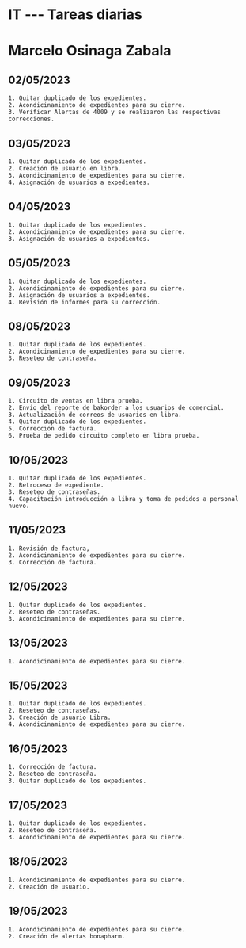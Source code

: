 # IT --- Tareas diarias
# Marcelo Osinaga Zabala
## 02/05/2023
    1. Quitar duplicado de los expedientes.
    2. Acondicinamiento de expedientes para su cierre.
    3. Verificar Alertas de 4009 y se realizaron las respectivas correcciones.
## 03/05/2023
    1. Quitar duplicado de los expedientes.
    2. Creación de usuario en libra.
    3. Acondicinamiento de expedientes para su cierre.
    4. Asignación de usuarios a expedientes.
## 04/05/2023
    1. Quitar duplicado de los expedientes.
    2. Acondicinamiento de expedientes para su cierre.
    3. Asignación de usuarios a expedientes.
## 05/05/2023
    1. Quitar duplicado de los expedientes.
    2. Acondicinamiento de expedientes para su cierre.
    3. Asignación de usuarios a expedientes.
    4. Revisión de informes para su corrección.
## 08/05/2023
    1. Quitar duplicado de los expedientes.
    2. Acondicinamiento de expedientes para su cierre.
    3. Reseteo de contraseña.
## 09/05/2023
    1. Circuito de ventas en libra prueba.
    2. Envio del reporte de bakorder a los usuarios de comercial.
    3. Actualización de correos de usuarios en libra.
    4. Quitar duplicado de los expedientes.
    5. Corrección de factura.
    6. Prueba de pedido circuito completo en libra prueba.
## 10/05/2023
    1. Quitar duplicado de los expedientes.
    2. Retroceso de expediente.
    3. Reseteo de contraseñas.
    4. Capacitación introducción a libra y toma de pedidos a personal nuevo.
## 11/05/2023
    1. Revisión de factura,
    2. Acondicinamiento de expedientes para su cierre.
    3. Corrección de factura.
## 12/05/2023
    1. Quitar duplicado de los expedientes.
    2. Reseteo de contraseñas.
    3. Acondicinamiento de expedientes para su cierre.
## 13/05/2023
    1. Acondicinamiento de expedientes para su cierre.
## 15/05/2023
    1. Quitar duplicado de los expedientes.
    2. Reseteo de contraseñas.
    3. Creación de usuario Libra.
    4. Acondicinamiento de expedientes para su cierre.
## 16/05/2023
    1. Corrección de factura.
    2. Reseteo de contraseña.
    3. Quitar duplicado de los expedientes.
## 17/05/2023
    1. Quitar duplicado de los expedientes.
    2. Reseteo de contraseña.
    3. Acondicinamiento de expedientes para su cierre.
## 18/05/2023
    1. Acondicinamiento de expedientes para su cierre.
    2. Creación de usuario.
## 19/05/2023
    1. Acondicinamiento de expedientes para su cierre.
    2. Creación de alertas bonapharm.
    